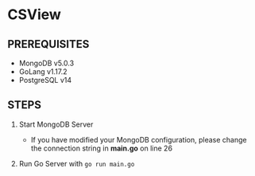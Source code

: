 # CSView

## PREREQUISITES
* MongoDB v5.0.3
* GoLang v1.17.2
* PostgreSQL v14



## STEPS

1. Start MongoDB Server
    * If you have modified your MongoDB configuration, please change the connection string in **main.go** on line 26

2. Run Go Server with `go run main.go`